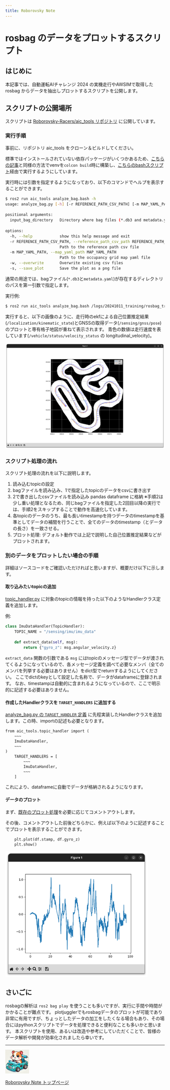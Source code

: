 ```yaml
---
title: Roborovsky Note
---
```


# rosbag のデータをプロットするスクリプト

## はじめに
本記事では、自動運転AIチャレンジ 2024 の実機走行やAWSIMで取得した rosbag からデータを抽出しプロットするスクリプトを公開します。

## スクリプトの公開場所

スクリプトは [Roborovsky-Racers/aic_tools リポジトリ](https://github.com/Roborovsky-Racers/aic_tools/blob/main/scripts/analyze_bag.py) に公開しています。


### 実行手順
事前に、リポジトリ aic_tools をクローン＆ビルドしてください。

標準ではインストールされていない依存パッケージがいくつかあるため、[こちらの記事](install_additional_pkgs.md)と同様の方法でvenvを`colcon build`時に構築し、[こちらのbashスクリプト](https://github.com/Roborovsky-Racers/aic_tools/blob/main/scripts/analyze_bag.bash)経由で実行するようにしています。

実行時には引数を指定するようになっており、以下のコマンドでヘルプを表示することができます。
```bash
$ ros2 run aic_tools analyze_bag.bash -h
usage: analyze_bag.py [-h] [-r REFERENCE_PATH_CSV_PATH] [-m MAP_YAML_PATH] [-w] [-s] input_bag_directory

positional arguments:
  input_bag_directory   Directory where bag files (*.db3 and metadata.yaml) are stored

options:
  -h, --help            show this help message and exit
  -r REFERENCE_PATH_CSV_PATH, --reference_path_csv_path REFERENCE_PATH_CSV_PATH
                        Path to the reference path csv file
  -m MAP_YAML_PATH, --map_yaml_path MAP_YAML_PATH
                        Path to the occupancy grid map yaml file
  -w, --overwrite       Overwrite existing csv files
  -s, --save_plot       Save the plot as a png file
```

通常の用途では、bagファイル(`*.db3`と`metadata.yaml`)が存在するディレクトリのパスを第一引数で指定します。

実行例:
```bash
$ ros2 run aic_tools analyze_bag.bash /logs/20241011_training/rosbag_trim/rosbag2_2024_10_11-18_03_34_trim_1/
```

実行すると、以下の画像のように、走行時のekfによる自己位置推定結果(`/localization/kinematic_state`)とGNSSの取得データ(`/sensing/gnss/pose`)のプロットと専有格子地図が重ねて表示されます。
青色の数値は走行速度を表しています(`/vehicle/status/velocity_status` の longitudinal_velocity)。

<img src="https://github.com/Roborovsky-Racers/RoborovskyNote/blob/main/AutomotiveAIChallenge/2024/.images/plot_bag_data/plot_example.png?raw=true" width="700px" />
<!-- <img src=".images/plot_bag_data/plot_example.png?raw=true" width="600px" /> -->

### スクリプト処理の流れ

スクリプト処理の流れを以下に説明します。

1. 読み込むtopicの設定
2. bagファイルを読み込み、1で指定したtopicのデータをcsvに書き出す
3. 2で書き出したcsvファイルを読み込み pandas dataframe に格納
  ※手順2は少し重い処理となるため、同じbagファイルを指定した2回目以降の実行では、手順2をスキップすることで動作を高速化しています。
4. 各topicのデータのうち、最も長いtimestampを持つデータのtimestampを基準としてデータの補間を行うことで、全てのデータのtimestamp（とデータの長さ）を一致させる。
5. プロット処理: デフォルト動作では上記で説明した自己位置推定結果などがプロットされます。

### 別のデータをプロットしたい場合の手順
詳細はソースコードをご確認いただければと思いますが、概要だけ以下に示します。

#### 取り込みたいtopicの追加
[topic_handler.py](https://github.com/Roborovsky-Racers/aic_tools/blob/9b465278df674b3de2cfba9dbbe54ced9948550b/aic_tools/topic_handler.py) に対象のtopicの情報を持った以下のようなHandlerクラス定義を追加します。

例:
```python
class ImuDataHandler(TopicHandler):
    TOPIC_NAME = "/sensing/imu/imu_data"

    def extract_data(self, msg):
        return {"gyro_z": msg.angular_velocity.z}
```

`extract_data` 関数の引数である `msg` にはtopicのメッセージ型でデータが渡されてくるようになっているので、各メッセージ定義を調べて必要なメンバ（全てのメンバを列挙する必要はありません）をdict型でreturnするようにしてください。
ここでdictのkeyとして設定した名称で、データがdataframeに登録されます。
なお、timestampは自動的に含まれるようになっているので、ここで明示的に記述する必要はありません。

#### 作成したHandlerクラスを `TARGET_HANDLERS` に追加する
[analyze_bag.py の `TARGET_HANDLER` 定義](https://github.com/Roborovsky-Racers/aic_tools/blob/9b465278df674b3de2cfba9dbbe54ced9948550b/scripts/analyze_bag.py#L76-L82) に先程実装したHandlerクラスを追加します。この時、importの記述も必要となります。

```
from aic_tools.topic_handler import (
    ~~~
    ImuDataHandler,
    ~~~
)
    TARGET_HANDLERS = [
        ~~~
        ImuDataHandler,
        ~~~
    ]
```

これにより、dataframeに自動でデータが格納されるようになります。

#### データのプロット
まず、[既存のプロット処理](https://github.com/Roborovsky-Racers/aic_tools/blob/9b465278df674b3de2cfba9dbbe54ced9948550b/scripts/analyze_bag.py#L101-L126)を必要に応じてコメントアウトします。

その後、コメントアウトした前後どちらかに、例えば以下のように記述することでプロットを表示することができます。

```
    plt.plot(df.stamp, df.gyro_z)
    plt.show()
```

<img src="https://github.com/Roborovsky-Racers/RoborovskyNote/blob/main/AutomotiveAIChallenge/2024/.images/plot_bag_data/plot_example2.png?raw=true" width="450px" />
<!-- <img src=".images/plot_bag_data/plot_example2.png?raw=true" width="300px" /> -->


## さいごに
rosbagの解析は `ros2 bag play` を使うことも多いですが、実行に手間や時間がかかることが難点です。
plotjugglerでもrosbagデータのプロットが可能であり非常に有用ですが、ちょっとしたデータの加工をしたくなる場合もあり、その場合にはpythonスクリプトでデータを処理できると便利なことも多いかと思います。
本スクリプトを使用、あるいは改造や参考にしていただくことで、皆様のデータ解析や開発が効率化されましたら幸いです。


---
<img src="https://github.com/Roborovsky-Racers/RoborovskyNote/blob/main/.images/roborovsky_logo.png?raw=true" width="75" />

[Roborovsky Note トップページ](https://roborovsky-racers.github.io/RoborovskyNote/)
